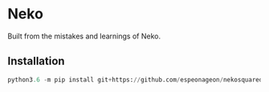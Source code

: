 # Neko

Built from the mistakes and learnings of Neko.

## Installation

```python
python3.6 -m pip install git+https://github.com/espeonageon/nekosquared
```
